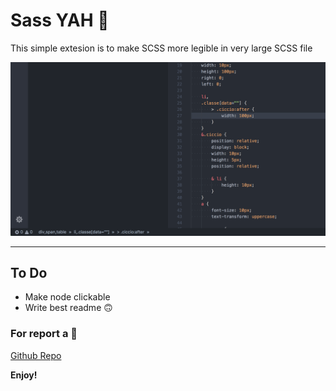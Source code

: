 # Sass YAH 🤙

This simple extesion is to make SCSS more legible in very large SCSS file

![Screen Shot](./src/img/Screenshot_sassyah.png "Screenshot SassYah")

---------------------------

## To Do

* Make node clickable
* Write best readme 🙃

### For report a 🐛 

[Github Repo](https://github.com/tomma5o/vscode-sassYah)


**Enjoy!**